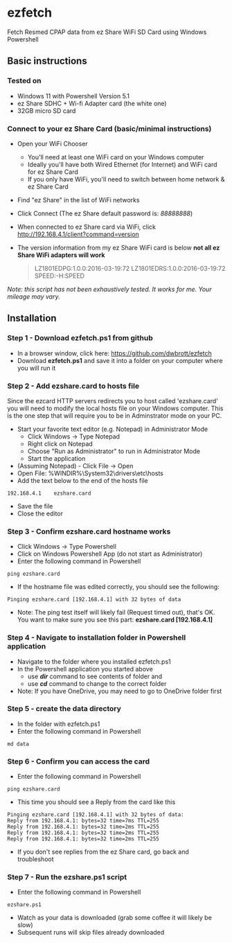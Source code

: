# ezfetch
Fetch Resmed CPAP data from ez Share WiFi SD Card using Windows Powershell

## Basic instructions

### Tested on
* Windows 11 with Powershell Version 5.1
* ez Share SDHC + Wi-fi Adapter card (the white one)
* 32GB micro SD card

### Connect to your ez Share Card (basic/minimal instructions)

* Open your WiFi Chooser
  * You'll need at least one WiFi card on your Windows computer
  * Ideally you'll have both Wired Ethernet (for Internet) and WiFi card for ez Share Card
  * If you only have WiFi, you'll need to switch between home network & ez Share Card
* Find "ez Share" in the list of WiFi networks
* Click Connect (The ez Share default password is: _88888888_)
* When connected to ez Share card via WiFi, click http://192.168.4.1/client?command=version
* The version information from my ez Share WiFi card is below **not all ez Share WiFi adapters will work**
   
  > LZ1801EDPG:1.0.0:2016-03-19:72 LZ1801EDRS:1.0.0:2016-03-19:72 SPEED:-H:SPEED 

_Note: this script has not been exhaustively tested. It works for me. Your mileage may vary._

## Installation

### Step 1 - Download ezfetch.ps1 from github

* In a browser window, click here: https://github.com/dwbrott/ezfetch
* Download **ezfetch.ps1** and save it into a folder on your computer where you will run it
  
### Step 2 - Add ezshare.card to hosts file

  Since the ezcard HTTP servers redirects you to host called 'ezshare.card'
  you will need to modify the local hosts file on your Windows computer.  This
  is the one step that will require you to be in Adminstrator mode on your PC.

* Start your favorite text editor (e.g. Notepad) in Administrator Mode
  * Click Windows -> Type Notepad
  * Right click on Notepad
  * Choose "Run as Administrator" to run in Administrator Mode
  * Start the application
* (Assuming Notepad) - Click File -> Open
* Open File: %WINDIR%\System32\drivers\etc\hosts
* Add the text below to the end of the hosts file

```
192.168.4.1    ezshare.card
```

* Save the file
* Close the editor

### Step 3 - Confirm ezshare.card hostname works

* Click Windows -> Type Powershell
* Click on Windows Powershell App (do not start as Administrator)
* Enter the following command in Powershell

```
ping ezshare.card
```

* If the hostname file was edited correctly, you should see the following:

```
Pinging ezshare.card [192.168.4.1] with 32 bytes of data
```

* Note: The ping test itself will likely fail (Request timed out), that's OK.  You want to make sure you see this part: **ezshare.card [192.168.4.1]**

### Step 4 - Navigate to installation folder in Powershell application

* Navigate to the folder where you installed ezfetch.ps1
* In the Powershell application you started above
  * use **_dir_** command to see contents of folder and
  * use **_cd_** command to change to the correct folder
* Note: If you have OneDrive, you may need to go to OneDrive folder first

### Step 5 - create the data directory

* In the folder with ezfetch.ps1
* Enter the following command in Powershell
 
```
md data
```
 
### Step 6 - Confirm you can access the card

* Enter the following command in Powershell

```
ping ezshare.card
```

* This time you should see a Reply from the card like this

```
Pinging ezshare.card [192.168.4.1] with 32 bytes of data: 
Reply from 192.168.4.1: bytes=32 time=7ms TTL=255 
Reply from 192.168.4.1: bytes=32 time=2ms TTL=255 
Reply from 192.168.4.1: bytes=32 time=2ms TTL=255 
Reply from 192.168.4.1: bytes=32 time=2ms TTL=255 
```

* If you don't see replies from the ez Share card, go back and troubleshoot

### Step 7 - Run the ezshare.ps1 script

* Enter the following command in Powershell

```
ezshare.ps1
```

* Watch as your data is downloaded (grab some coffee it will likely be slow)
* Subsequent runs will skip files already downloaded
